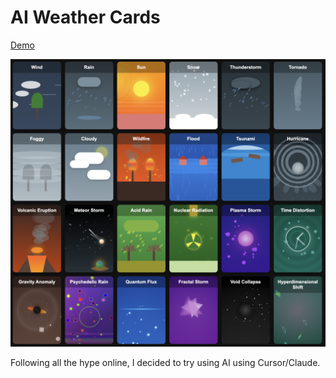 # AI Weather Cards

<a href="https://kennycason.com/ai_weather/" target="_blank">Demo</a>

![AI Weather Cards](/ai_weather.png)

Following all the hype online, I decided to try using AI using Cursor/Claude.
